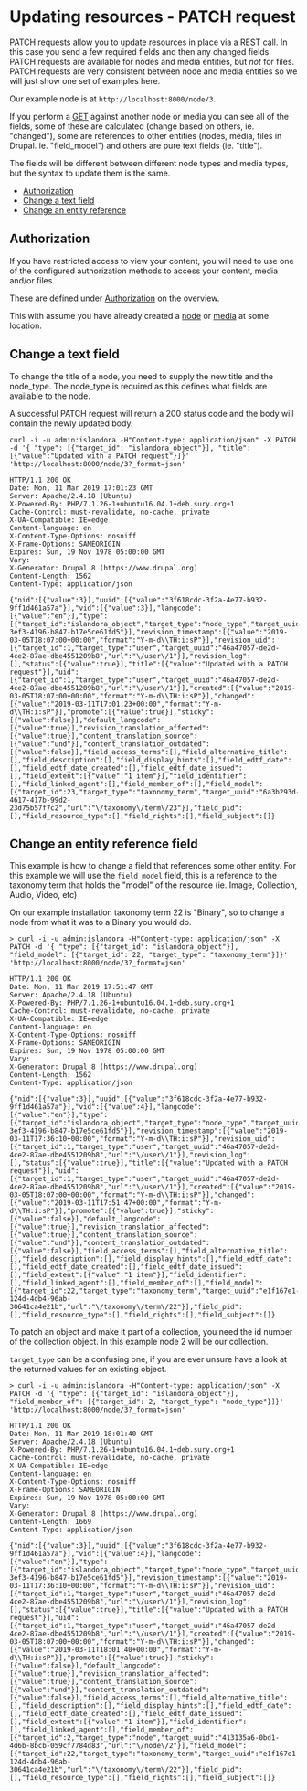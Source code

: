 # Updating resources - PATCH request

PATCH requests allow you to update resources in place via a REST call. In this case you send a few required fields and then any changed fields. PATCH requests are available for nodes and media entities, but _not_ for files. PATCH requests are very consistent between node and media entities so we will just show one set of examples here.

Our example node is at `http://localhost:8000/node/3`.

If you perform a [GET](./rest-get.md) against another node or media you can see all of the fields, some of these are calculated (change based on others, ie. "changed"), some are references to other entities (nodes, media, files in Drupal. ie. "field_model") and others are pure text fields (ie. "title").

The fields will be different between different node types and media types, but the syntax to update them is the same.

* [Authorization](#authorization)
* [Change a text field](#change-a-text-field)
* [Change an entity reference](#change-an-entity-reference-field)

## Authorization

If you have restricted access to view your content, you will need to use one of the configured authorization methods to access your content, media and/or files.

These are defined under [Authorization](./using-rest-endpoints.md#authorization) on the overview.

This with assume you have already created a [node](./rest-create.md#content-nodes) or [media](./rest-create.md#files-and-media) at some location.

## Change a text field

To change the title of a node, you need to supply the new title and the node_type. The node_type is required as this defines what fields are available to the node.

A successful PATCH request will return a 200 status code and the body will contain the newly updated body.

```
curl -i -u admin:islandora -H"Content-type: application/json" -X PATCH -d '{ "type": [{"target_id": "islandora_object"}], "title": [{"value":"Updated with a PATCH request"}]}' 'http://localhost:8000/node/3?_format=json'

HTTP/1.1 200 OK
Date: Mon, 11 Mar 2019 17:01:23 GMT
Server: Apache/2.4.18 (Ubuntu)
X-Powered-By: PHP/7.1.26-1+ubuntu16.04.1+deb.sury.org+1
Cache-Control: must-revalidate, no-cache, private
X-UA-Compatible: IE=edge
Content-language: en
X-Content-Type-Options: nosniff
X-Frame-Options: SAMEORIGIN
Expires: Sun, 19 Nov 1978 05:00:00 GMT
Vary: 
X-Generator: Drupal 8 (https://www.drupal.org)
Content-Length: 1562
Content-Type: application/json

{"nid":[{"value":3}],"uuid":[{"value":"3f618cdc-3f2a-4e77-b932-9ff1d461a57a"}],"vid":[{"value":3}],"langcode":[{"value":"en"}],"type":[{"target_id":"islandora_object","target_type":"node_type","target_uuid":"62189bec-3ef3-4196-b847-b17e5ce61fd5"}],"revision_timestamp":[{"value":"2019-03-05T18:07:00+00:00","format":"Y-m-d\\TH:i:sP"}],"revision_uid":[{"target_id":1,"target_type":"user","target_uuid":"46a47057-de2d-4ce2-87ae-dbe4551209b8","url":"\/user\/1"}],"revision_log":[],"status":[{"value":true}],"title":[{"value":"Updated with a PATCH request"}],"uid":[{"target_id":1,"target_type":"user","target_uuid":"46a47057-de2d-4ce2-87ae-dbe4551209b8","url":"\/user\/1"}],"created":[{"value":"2019-03-05T18:07:00+00:00","format":"Y-m-d\\TH:i:sP"}],"changed":[{"value":"2019-03-11T17:01:23+00:00","format":"Y-m-d\\TH:i:sP"}],"promote":[{"value":true}],"sticky":[{"value":false}],"default_langcode":[{"value":true}],"revision_translation_affected":[{"value":true}],"content_translation_source":[{"value":"und"}],"content_translation_outdated":[{"value":false}],"field_access_terms":[],"field_alternative_title":[],"field_description":[],"field_display_hints":[],"field_edtf_date":[],"field_edtf_date_created":[],"field_edtf_date_issued":[],"field_extent":[{"value":"1 item"}],"field_identifier":[],"field_linked_agent":[],"field_member_of":[],"field_model":[{"target_id":23,"target_type":"taxonomy_term","target_uuid":"6a3b293d-4617-417b-99d2-23d75b57f7c2","url":"\/taxonomy\/term\/23"}],"field_pid":[],"field_resource_type":[],"field_rights":[],"field_subject":[]}
```

## Change an entity reference field

This example is how to change a field that references some other entity. For this example we will use the `field_model` field, this is a reference to the taxonomy term that holds the "model" of the resource (ie. Image, Collection, Audio, Video, etc)

On our example installation taxonomy term 22 is "Binary", so to change a node from what it was to a Binary you would do.

```
> curl -i -u admin:islandora -H"Content-type: application/json" -X PATCH -d '{ "type": [{"target_id": "islandora_object"}], "field_model": [{"target_id": 22, "target_type": "taxonomy_term"}]}' 'http://localhost:8000/node/3?_format=json'

HTTP/1.1 200 OK
Date: Mon, 11 Mar 2019 17:51:47 GMT
Server: Apache/2.4.18 (Ubuntu)
X-Powered-By: PHP/7.1.26-1+ubuntu16.04.1+deb.sury.org+1
Cache-Control: must-revalidate, no-cache, private
X-UA-Compatible: IE=edge
Content-language: en
X-Content-Type-Options: nosniff
X-Frame-Options: SAMEORIGIN
Expires: Sun, 19 Nov 1978 05:00:00 GMT
Vary: 
X-Generator: Drupal 8 (https://www.drupal.org)
Content-Length: 1562
Content-Type: application/json

{"nid":[{"value":3}],"uuid":[{"value":"3f618cdc-3f2a-4e77-b932-9ff1d461a57a"}],"vid":[{"value":4}],"langcode":[{"value":"en"}],"type":[{"target_id":"islandora_object","target_type":"node_type","target_uuid":"62189bec-3ef3-4196-b847-b17e5ce61fd5"}],"revision_timestamp":[{"value":"2019-03-11T17:36:10+00:00","format":"Y-m-d\\TH:i:sP"}],"revision_uid":[{"target_id":1,"target_type":"user","target_uuid":"46a47057-de2d-4ce2-87ae-dbe4551209b8","url":"\/user\/1"}],"revision_log":[],"status":[{"value":true}],"title":[{"value":"Updated with a PATCH request"}],"uid":[{"target_id":1,"target_type":"user","target_uuid":"46a47057-de2d-4ce2-87ae-dbe4551209b8","url":"\/user\/1"}],"created":[{"value":"2019-03-05T18:07:00+00:00","format":"Y-m-d\\TH:i:sP"}],"changed":[{"value":"2019-03-11T17:51:47+00:00","format":"Y-m-d\\TH:i:sP"}],"promote":[{"value":true}],"sticky":[{"value":false}],"default_langcode":[{"value":true}],"revision_translation_affected":[{"value":true}],"content_translation_source":[{"value":"und"}],"content_translation_outdated":[{"value":false}],"field_access_terms":[],"field_alternative_title":[],"field_description":[],"field_display_hints":[],"field_edtf_date":[],"field_edtf_date_created":[],"field_edtf_date_issued":[],"field_extent":[{"value":"1 item"}],"field_identifier":[],"field_linked_agent":[],"field_member_of":[],"field_model":[{"target_id":22,"target_type":"taxonomy_term","target_uuid":"e1f167e1-124d-4db4-96ab-30641ca4e21b","url":"\/taxonomy\/term\/22"}],"field_pid":[],"field_resource_type":[],"field_rights":[],"field_subject":[]}
```

To patch an object and make it part of a collection, you need the id number of the collection object. In this example node 2 will be our collection.

`target_type` can be a confusing one, if you are ever unsure have a look at the returned values for an existing object.

```
> curl -i -u admin:islandora -H"Content-type: application/json" -X PATCH -d '{ "type": [{"target_id": "islandora_object"}], "field_member_of": [{"target_id": 2, "target_type": "node_type"}]}' 'http://localhost:8000/node/3?_format=json'

HTTP/1.1 200 OK
Date: Mon, 11 Mar 2019 18:01:40 GMT
Server: Apache/2.4.18 (Ubuntu)
X-Powered-By: PHP/7.1.26-1+ubuntu16.04.1+deb.sury.org+1
Cache-Control: must-revalidate, no-cache, private
X-UA-Compatible: IE=edge
Content-language: en
X-Content-Type-Options: nosniff
X-Frame-Options: SAMEORIGIN
Expires: Sun, 19 Nov 1978 05:00:00 GMT
Vary: 
X-Generator: Drupal 8 (https://www.drupal.org)
Content-Length: 1669
Content-Type: application/json

{"nid":[{"value":3}],"uuid":[{"value":"3f618cdc-3f2a-4e77-b932-9ff1d461a57a"}],"vid":[{"value":4}],"langcode":[{"value":"en"}],"type":[{"target_id":"islandora_object","target_type":"node_type","target_uuid":"62189bec-3ef3-4196-b847-b17e5ce61fd5"}],"revision_timestamp":[{"value":"2019-03-11T17:36:10+00:00","format":"Y-m-d\\TH:i:sP"}],"revision_uid":[{"target_id":1,"target_type":"user","target_uuid":"46a47057-de2d-4ce2-87ae-dbe4551209b8","url":"\/user\/1"}],"revision_log":[],"status":[{"value":true}],"title":[{"value":"Updated with a PATCH request"}],"uid":[{"target_id":1,"target_type":"user","target_uuid":"46a47057-de2d-4ce2-87ae-dbe4551209b8","url":"\/user\/1"}],"created":[{"value":"2019-03-05T18:07:00+00:00","format":"Y-m-d\\TH:i:sP"}],"changed":[{"value":"2019-03-11T18:01:40+00:00","format":"Y-m-d\\TH:i:sP"}],"promote":[{"value":true}],"sticky":[{"value":false}],"default_langcode":[{"value":true}],"revision_translation_affected":[{"value":true}],"content_translation_source":[{"value":"und"}],"content_translation_outdated":[{"value":false}],"field_access_terms":[],"field_alternative_title":[],"field_description":[],"field_display_hints":[],"field_edtf_date":[],"field_edtf_date_created":[],"field_edtf_date_issued":[],"field_extent":[{"value":"1 item"}],"field_identifier":[],"field_linked_agent":[],"field_member_of":[{"target_id":2,"target_type":"node","target_uuid":"413135a6-0bd1-4d6b-8bcb-059cf7784d83","url":"\/node\/2"}],"field_model":[{"target_id":22,"target_type":"taxonomy_term","target_uuid":"e1f167e1-124d-4db4-96ab-30641ca4e21b","url":"\/taxonomy\/term\/22"}],"field_pid":[],"field_resource_type":[],"field_rights":[],"field_subject":[]}
```